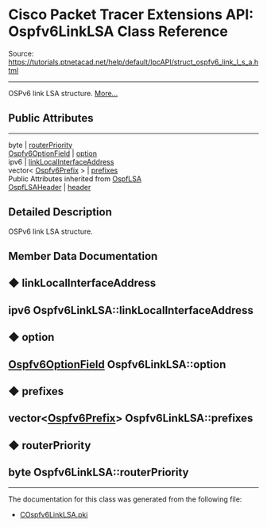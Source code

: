 # Cisco Packet Tracer Extensions API: Ospfv6LinkLSA Class Reference

Source: https://tutorials.ptnetacad.net/help/default/IpcAPI/struct_ospfv6_link_l_s_a.html

---

OSPv6 link LSA structure. [More...](struct_ospfv6_link_l_s_a.html#details)

##  Public Attributes  
  
---  
byte | [routerPriority](struct_ospfv6_link_l_s_a.html#a45a842c21d71f9da4ea65488ecf4e2ea)  
[Ospfv6OptionField](struct_ospfv6_option_field.html) | [option](struct_ospfv6_link_l_s_a.html#afe5c2c1d4289f6697e8fe165d9b81800)  
ipv6 | [linkLocalInterfaceAddress](struct_ospfv6_link_l_s_a.html#a1a3466acf1cf28ed6492bed102c58e9d)  
vector< [Ospfv6Prefix](struct_ospfv6_prefix.html) > | [prefixes](struct_ospfv6_link_l_s_a.html#ad8b5ab168dc64ccab31951acf27cf1ad)  
Public Attributes inherited from [OspfLSA](struct_ospf_l_s_a.html)  
[OspfLSAHeader](struct_ospf_l_s_a_header.html) | [header](struct_ospf_l_s_a.html#ad9366b573d1cbfc17e6452f83eb69ed5)  
  
## Detailed Description

OSPv6 link LSA structure. 

## Member Data Documentation

## ◆ linkLocalInterfaceAddress

ipv6 Ospfv6LinkLSA::linkLocalInterfaceAddress  
---  
  
## ◆ option

[Ospfv6OptionField](struct_ospfv6_option_field.html) Ospfv6LinkLSA::option  
---  
  
## ◆ prefixes

vector<[Ospfv6Prefix](struct_ospfv6_prefix.html)> Ospfv6LinkLSA::prefixes  
---  
  
## ◆ routerPriority

byte Ospfv6LinkLSA::routerPriority  
---  
  
* * *

The documentation for this class was generated from the following file:

  * [COspfv6LinkLSA.pki](_c_ospfv6_link_l_s_a_8pki.html)


